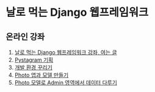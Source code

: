 날로 먹는 Django 웹프레임워크
================

온라인 강좌
---------

1. [날로 먹는 Django 웹프레임워크 강좌, 여는 글](http://blog.hannal.net/start_with_django_webframework_00/)
2. [Pystagram 기획](http://blog.hannal.net/start_with_django_webframework_01/)
3. [개발 환경 꾸리기](http://blog.hannal.net/start_with_django_webframework_02/)
4. [Photo 앱과 모델 만들기](http://blog.hannal.net/start_with_django_webframework_03/)
5. [Photo 모델로 Admin 영역에서 데이터 다루기](http://blog.hannal.net/start_with_django_webframework_04/)
